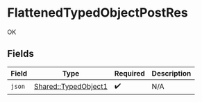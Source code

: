 # FlattenedTypedObjectPostRes

OK


## Fields

| Field                                                       | Type                                                        | Required                                                    | Description                                                 |
| ----------------------------------------------------------- | ----------------------------------------------------------- | ----------------------------------------------------------- | ----------------------------------------------------------- |
| `json`                                                      | [Shared::TypedObject1](../../models/shared/typedobject1.md) | :heavy_check_mark:                                          | N/A                                                         |